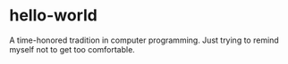 # hello-world
A time-honored tradition in computer programming.
Just trying to remind myself not to get too comfortable. 
